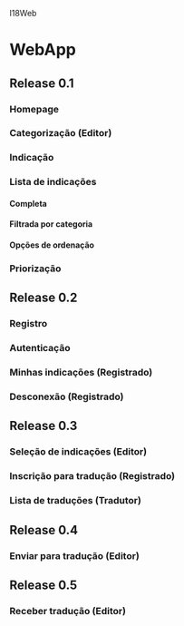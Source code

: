  I18Web

# WebApp

## Release 0.1

### Homepage

### Categorização (Editor)

### Indicação

### Lista de indicações

#### Completa

#### Filtrada por categoria

#### Opções de ordenação

### Priorização

## Release 0.2

### Registro

### Autenticação

### Minhas indicações (Registrado)

### Desconexão (Registrado)

## Release 0.3

### Seleção de indicações (Editor)

### Inscrição para tradução (Registrado)

### Lista de traduções (Tradutor)

## Release 0.4

### Enviar para tradução (Editor)

## Release 0.5

### Receber tradução (Editor)
